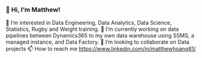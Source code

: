 ### 👋 Hi, I’m Matthew!

👀 I’m interested in Data Engineering, Data Analytics, Data Science, Statistics, Rugby and Weight training.
🌱 I’m currently working on data pipelines between Dynamics365 to my own data warehouse using SSMS, a managed instance, and Data Factory.
💞️ I’m looking to collaborate on Data projects
📫 How to reach me https://www.linkedin.com/in/matthewhoang81/
